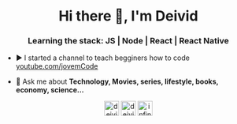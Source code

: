 <h1 align="center">Hi there 👋, I'm Deivid</h1>
<h3 align="center">Learning the stack: JS | Node | React |   React Native</h3>



- ▶️ I started a channel to teach begginers how to code [youtube.com/jovemCode](https://www.youtube.com/channel/UCve39Q8xXu8uwrLekrQmWcA)

- 💬 Ask me about **Technology, Movies, series, lifestyle, books, economy, science...**


<p align="center">
    <a href="https://www.linkedin.com/in/deivid-almeida-378ab9191/" target="_blank"><img align="center" src="https://cdn.jsdelivr.net/npm/simple-icons@3.0.1/icons/linkedin.svg" alt="deividAlmeida" height="30" width="30" /></a>
   <a target="_blank" href="malito:deividalmeida365@gmail.com?subject=subject text"><img align="center" src="https://cdn.jsdelivr.net/npm/simple-icons@3.0.1/icons/gmail.svg" alt="deividAlmeida" height="30" width="30" /></a>
  <a href="https://www.youtube.com/channel/UCve39Q8xXu8uwrLekrQmWcA?view_as=subscriber" target="blank"><img align="center" src="https://cdn.jsdelivr.net/npm/simple-icons@3.0.1/icons/youtube.svg" alt="infinitegeek" height="30" width="30" /></a>



</p>



